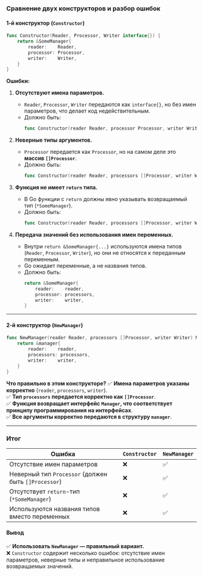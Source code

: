 ### Сравнение двух конструкторов и разбор ошибок

#### **1-й конструктор (`Constructor`)**
```go
func Constructor(Reader, Processor, Writer interface{}) {
    return &SomeManager{
        reader:    Reader,
        processor: Processor,
        writer:    Writer,
    }
}
```
**Ошибки:**
1. **Отсутствуют имена параметров.**  
   - `Reader`, `Processor`, `Writer` передаются как `interface{}`, но без имен параметров, что делает код недействительным.
   - Должно быть:  
     ```go
     func Constructor(reader Reader, processor Processor, writer Writer) *SomeManager
     ```

2. **Неверные типы аргументов.**  
   - `Processor` передается как `Processor`, но на самом деле это **массив `[]Processor`**.
   - Должно быть:  
     ```go
     func Constructor(reader Reader, processors []Processor, writer Writer) *SomeManager
     ```

3. **Функция не имеет `return` типа.**  
   - В Go функции с `return` должны явно указывать возвращаемый тип (`*SomeManager`).
   - Должно быть:
     ```go
     func Constructor(reader Reader, processors []Processor, writer Writer) *SomeManager {
     ```

4. **Передача значений без использования имен переменных.**  
   - Внутри `return &SomeManager{...}` используются имена типов (`Reader`, `Processor`, `Writer`), но они не относятся к переданным переменным.
   - Go ожидает переменные, а не названия типов.  
   - Должно быть:
     ```go
     return &SomeManager{
         reader:    reader,
         processor: processors,
         writer:    writer,
     }
     ```

---

#### **2-й конструктор (`NewManager`)**
```go
func NewManager(reader Reader, processors []Processor, writer Writer) Manager {
	return &manager{
		reader:    reader,
		processors: processors,
		writer:    writer,
	}
}
```

**Что правильно в этом конструкторе?**
✅ **Имена параметров указаны корректно** (`reader`, `processors`, `writer`).  
✅ **Тип `processors` передается корректно как `[]Processor`**.  
✅ **Функция возвращает интерфейс `Manager`, что соответствует принципу программирования на интерфейсах**.  
✅ **Все аргументы корректно передаются в структуру `manager`**.  

---

### **Итог**
| Ошибка | `Constructor` | `NewManager` |
|--------|-------------|-------------|
| Отсутствие имен параметров | ❌ | ✅ |
| Неверный тип `Processor` (должен быть `[]Processor`) | ❌ | ✅ |
| Отсутствует `return`-тип (`*SomeManager`) | ❌ | ✅ |
| Используются названия типов вместо переменных | ❌ | ✅ |

#### **Вывод**
✅ **Использовать `NewManager` — правильный вариант.**  
❌ `Constructor` содержит несколько ошибок: отсутствие имен параметров, неверные типы и неправильное использование возвращаемых значений.